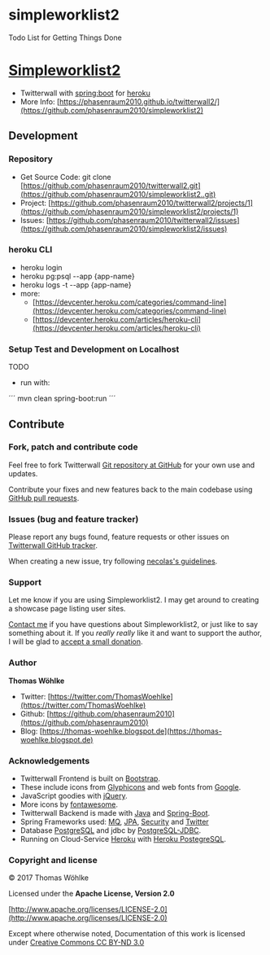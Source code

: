 # simpleworklist2

Todo List for Getting Things Done


# [Simpleworklist2](https://github.com/phasenraum2010/simpleworklist2.)

+ Twitterwall with [spring:boot](https://projects.spring.io/spring-boot/) for [heroku](https://heroku.com)
+ More Info: [https://phasenraum2010.github.io/twitterwall2/](https://github.com/phasenraum2010/simpleworklist2)

## Development 

### Repository
- Get Source Code: git clone [https://github.com/phasenraum2010/twitterwall2.git](https://github.com/phasenraum2010/simpleworklist2..git)
- Project: [https://github.com/phasenraum2010/twitterwall2/projects/1](https://github.com/phasenraum2010/simpleworklist2/projects/1)
- Issues: [https://github.com/phasenraum2010/twitterwall2/issues](https://github.com/phasenraum2010/simpleworklist2/issues)

### heroku CLI
- heroku login
- heroku pg:psql --app {app-name}
- heroku logs -t --app {app-name}
- more: 
  - [https://devcenter.heroku.com/categories/command-line](https://devcenter.heroku.com/categories/command-line)
  - [https://devcenter.heroku.com/articles/heroku-cli](https://devcenter.heroku.com/articles/heroku-cli)


### Setup Test and Development on Localhost

TODO

- run with: 

´´´
mvn clean spring-boot:run
´´´

## Contribute


### Fork, patch and contribute code

Feel free to fork Twitterwall [Git repository at GitHub][simpleworklist-github] for your own use and
updates.

Contribute your fixes and new features back to the main codebase using
[GitHub pull requests][github-pull-req].

[simpleworklist-github]: https://github.com/phasenraum2010/simpleworklist2/
[github-pull-req]: http://help.github.com/articles/using-pull-requests

### Issues (bug and feature tracker)

Please report any bugs found, feature requests or other issues on
[Twitterwall GitHub tracker][twitterwall-issues].

When creating a new issue, try following [necolas's guidelines][issue-guidelines].

[twitterwall-issues]: https://github.com/phasenraum2010/twitterwall2/issues
[issue-guidelines]: http://github.com/necolas/issue-guidelines/#readme

### Support

Let me know if you are using Simpleworklist2. I may get around to creating a showcase page listing user sites.

[Contact me][av-site] if you have questions about Simpleworklist2, or just like to say something about it.
If you _really really_ like it and want to support the author, I will be glad to
[accept a small donation][donate].

[av-site]: https://twitter.com/ThomasWoehlke
[donate]: https://www.paypal.me/ThomasWoehlke

### Author  

**Thomas Wöhlke**
+ Twitter: [https://twitter.com/ThomasWoehlke](https://twitter.com/ThomasWoehlke)
+ Github: [https://github.com/phasenraum2010](https://github.com/phasenraum2010)
+ Blog: [https://thomas-woehlke.blogspot.de](https://thomas-woehlke.blogspot.de)

### Acknowledgements

+ Twitterwall Frontend is built on [Bootstrap][bootstrap].
+ These include icons from [Glyphicons][glyphicons] and web fonts from [Google][webfonts].
+ JavaScript goodies with [jQuery][jquery].
+ More icons by [fontawesome][fontawesome].
+ Twitterwall Backend is made with [Java][java] and [Spring-Boot][spring-boot].
+ Spring Frameworks used: [MQ][spring-integration], [JPA][spring-data-jpa], [Security][spring-security] and [Twitter][spring-social-twitter]
+ Database [PostgreSQL][postgresql] and jdbc by [PostgreSQL-JDBC][postgresql-jdbc].
+ Running on Cloud-Service [Heroku][heroku] with [Heroku PostegreSQL][postgresql-heroku].

[java]: http://www.oracle.com/technetwork/java/javase/downloads/index.html
[fontawesome]: http://fontawesome.io/icons/
[postgresql-jdbc]: https://jdbc.postgresql.org/
[postgresql]: https://www.postgresql.org/
[heroku]: https://heroku.com/
[postgresql-heroku]: https://devcenter.heroku.com/categories/heroku-postgres/
[spring-boot]: https://projects.spring.io/spring-boot/
[spring-integration]: http://projects.spring.io/spring-integration/
[spring-data-jpa]: http://projects.spring.io/spring-data-jpa/
[spring-security]: http://projects.spring.io/spring-security/
[spring-social-twitter]: http://projects.spring.io/spring-social-twitter/
[bootstrap]: http://getbootstrap.com/
[glyphicons]: http://glyphicons.com/
[webfonts]: http://www.google.com/webfonts/
[jquery]: http://jquery.org

### Copyright and license

&copy; 2017 Thomas Wöhlke

Licensed under the **Apache License, Version 2.0**

[http://www.apache.org/licenses/LICENSE-2.0](http://www.apache.org/licenses/LICENSE-2.0)

Except where otherwise noted, Documentation of this work is licensed under 
[Creative Commons CC BY-ND 3.0](http://creativecommons.org/licenses/by-nd/3.0/)


